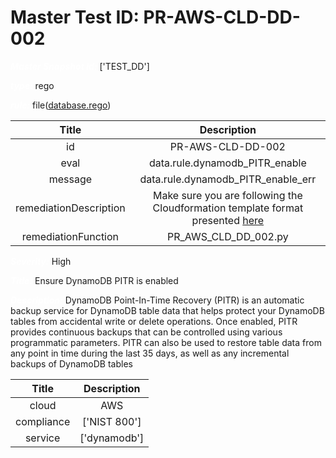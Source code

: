 



# Master Test ID: PR-AWS-CLD-DD-002


***<font color="white">Master Snapshot Id:</font>*** ['TEST_DD']

***<font color="white">type:</font>*** rego

***<font color="white">rule:</font>*** file([database.rego])  
  
  
  
  

|Title|Description|
| :---: | :---: |
|id|PR-AWS-CLD-DD-002|
|eval|data.rule.dynamodb_PITR_enable|
|message|data.rule.dynamodb_PITR_enable_err|
|remediationDescription|Make sure you are following the Cloudformation template format presented <a href='https://docs.aws.amazon.com/AWSCloudFormation/latest/UserGuide/aws-resource-dynamodb-table.html' target='_blank'>here</a>|
|remediationFunction|PR_AWS_CLD_DD_002.py|


***<font color="white">Severity:</font>*** High

***<font color="white">Title:</font>*** Ensure DynamoDB PITR is enabled

***<font color="white">Description:</font>*** DynamoDB Point-In-Time Recovery (PITR) is an automatic backup service for DynamoDB table data that helps protect your DynamoDB tables from accidental write or delete operations. Once enabled, PITR provides continuous backups that can be controlled using various programmatic parameters. PITR can also be used to restore table data from any point in time during the last 35 days, as well as any incremental backups of DynamoDB tables  
  
  

|Title|Description|
| :---: | :---: |
|cloud|AWS|
|compliance|['NIST 800']|
|service|['dynamodb']|



[database.rego]: https://github.com/prancer-io/prancer-compliance-test/tree/master/aws/cloud/database.rego
